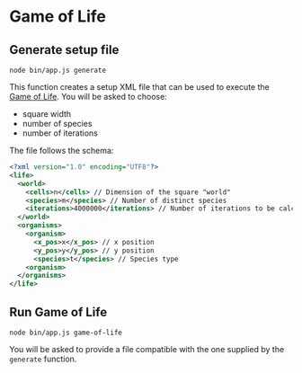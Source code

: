 # Game of Life

## Generate setup file

`node bin/app.js generate`

This function creates a setup XML file that can be used to execute the [Game of Life](https://en.wikipedia.org/wiki/Conway%27s_Game_of_Life).
You will be asked to choose:

- square width
- number of species
- number of iterations

The file follows the schema:

```xml
<?xml version="1.0" encoding="UTF­8"?>
<life>
  <world>
    <cells>n</cells> // Dimension of the square "world"
    <species>m</species> // Number of distinct species
    <iterations>4000000</iterations> // Number of iterations to be calculated
  </world>
  <organisms>
    <organism>
      <x_pos>x</x_pos> // x position
      <y_pos>y</y_pos> // y position
      <species>t</species> // Species type
    <organism>
  </organisms>
</life>
```

## Run Game of Life

`node bin/app.js game-of-life`

You will be asked to provide a file compatible with the one supplied by the `generate` function.
